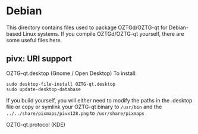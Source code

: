 
Debian
====================
This directory contains files used to package OZTGd/OZTG-qt
for Debian-based Linux systems. If you compile OZTGd/OZTG-qt yourself, there are some useful files here.

## pivx: URI support ##


OZTG-qt.desktop  (Gnome / Open Desktop)
To install:

	sudo desktop-file-install OZTG-qt.desktop
	sudo update-desktop-database

If you build yourself, you will either need to modify the paths in
the .desktop file or copy or symlink your OZTG-qt binary to `/usr/bin`
and the `../../share/pixmaps/pivx128.png` to `/usr/share/pixmaps`

OZTG-qt.protocol (KDE)

